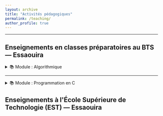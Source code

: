```yaml
---
layout: archive
title: "Activités pédagogiques"
permalink: /teaching/
author_profile: true
---
```




----------
##  Enseignements en classes préparatoires au BTS — Essaouira
<details>
<summary>📚 Module : Algorithmique</summary>

#### Chapitre 1 : Les éléments de base d’un algorithme
- 📄 [Cours PDF](https://fBendaida.github.io/files/algo1.pdf)
- 📄 [TD 1 PDF](https://fBendaida.github.io/files/Travaux%20Dirig%C3%A9s%201.pdf)

#### Chapitre 2 : Les structures alternatives et répétitives
- 📄 [Cours PDF](https://fBendaida.github.io/files/algo2.pdf)
- 📄 [TD 2 PDF](https://fBendaida.github.io/files/Travaux%20Dirig%C3%A9s2.pdf)
  
#### Chapitre 3 : Les tableaux et les fonctions
- 📄 [Cours PDF](https://fBendaida.github.io/files/algo3.pdf)
- 📄 [TD 3 PDF](https://fBendaida.github.io/files/Travaux%20Dirig%C3%A9s%203.pdf)
- 📄 [TD 4 PDF](https://fBendaida.github.io/files/Travaux%20Dirig%C3%A9s%204.pdf)

</details>

---

<details>
<summary>📚 Module : Programmation en C</summary>

#### Chapitre 1 : Introduction
- 📄 [Cours PDF](https://fBendaida.github.io/files/c1.pdf)

#### Chapitre 2 : La syntaxe du langage C
- 📄 [Cours PDF](https://fBendaida.github.io/files/c2.pdf)
- 📄 [TP PDF](https://fBendaida.github.io/files/TP3.pdf)

#### Chapitre 3 : Les tableaux et les fonctions
- 📄 [Cours PDF](https://fBendaida.github.io/files/c3.pdf)
- 📄 [TP PDF](https://fBendaida.github.io/files/TP5.pdf)

#### Chapitre 4 : Les pointeurs
- 📄 [Cours PDF](https://fBendaida.github.io/files/c4.pdf)
- 📄 [TP PDF](https://fBendaida.github.io/files/TP6.pdf)

#### Chapitre 5 : Les chaînes de caractères
- 📄 [Cours PDF](https://fBendaida.github.io/files/c5.pdf)
- 📄 [TP PDF](https://fBendaida.github.io/files/TP7.pdf)

#### Chapitre 6 : Les structures
- 📄 [Cours PDF](https://fBendaida.github.io/files/c6.pdf)
- 📄 [TP PDF](https://fBendaida.github.io/files/TP8.pdf)

#### Chapitre 7 : Les fichiers
- 📄 [Cours PDF](https://fBendaida.github.io/files/c7.pdf)
- 📄 [TP PDF](https://fBendaida.github.io/files/TP9.pdf)

</details>

## Enseignements à l'École Supérieure de Technologie (EST) — Essaouira
